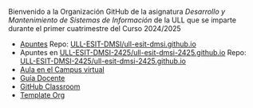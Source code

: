 Bienvenido a la Organización GitHub de la asignatura *Desarrollo y Mantenimiento de Sistemas de Información* de la ULL que se imparte durante el primer cuatrimestre del Curso 2024/2025
 
 * [Apuntes](https://ull-esit-dmsi-2425.github.io/) Repo: [ULL-ESIT-DMSI/ull-esit-dmsi.github.io](https://github.com/ULL-ESIT-DMSI/ull-esit-dmsi.github.io)
 * Apuntes en [ULL-ESIT-DMSI-2425/ull-esit-dmsi-2425.github.io](https://ull-esit-dmsi-2425.github.io/) Repo: [ULL-ESIT-DMSI-2425/ull-esit-dmsi-2425.github.io](https://github.com/ULL-ESIT-DMSI-2425/ull-esit-dmsi-2425.github.io)
 * [Aula en el Campus virtual](https://campusingenieriaytecnologia2425.ull.es/course/view.php?id=2425090033)
 * [Guía Docente](https://www.ull.es/apps/guias/guias/view_guide_course/2425/139264413/)
 * [GitHub Classroom](https://classroom.github.com/classrooms/176799893-ull-esit-dmsi-2425)
 * [Template Org](https://github.com/ULL-ESIT-DMSI)
